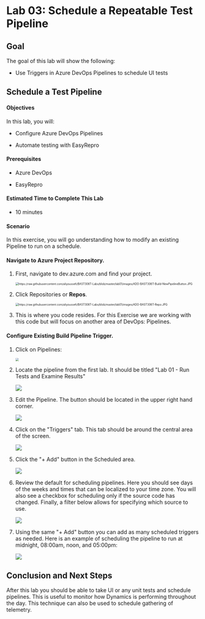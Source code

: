 # Lab 03: Schedule a Repeatable Test Pipeline

## Goal

The goal of this lab will show the following:

* Use Triggers in Azure DevOps Pipelines to schedule UI tests

## Schedule a Test Pipeline

#### Objectives

In this lab, you will:

 * Configure Azure DevOps Pipelines

 * Automate testing with EasyRepro

#### Prerequisites

 * Azure DevOps

 * EasyRepro

#### Estimated Time to Complete This Lab

 * 10 minutes

#### Scenario

In this exercise, you will go understanding how to modify an existing Pipeline to run on a schedule.

#### **Navigate to Azure Project Repository.**

1. First, navigate to dev.azure.com and find your project.      

     <img src="https://raw.githubusercontent.com/aliyoussefi/BAST306T-Labs/master/lab01/images/ADO-BAST306T-Project.JPG" alt="https://raw.githubusercontent.com/aliyoussefi/BAST306T-Labs/blob/master/lab01/images/ADO-BAST306T-Build-NewPipelineButton.JPG" style="zoom:50%;" />

1. Click Repositories or **Repos**.

    <img src="https://raw.githubusercontent.com/aliyoussefi/BAST306T-Labs/master/lab01/images/ADO-BAST306T-Repo.JPG" alt="https://raw.githubusercontent.com/aliyoussefi/BAST306T-Labs/blob/master/lab01/images/ADO-BAST306T-Repo.JPG" style="zoom:50%;" />

1. This is where you code resides. For this Exercise we are working with this code but will focus on another area of DevOps: Pipelines.

#### **Configure Existing Build Pipeline Trigger.**

1. Click on Pipelines:

     <img src="https://raw.githubusercontent.com/aliyoussefi/BAST306T-Labs/master/lab01/images/ADO-BAST306T-Build.JPG" style="zoom:50%;" />

1. Locate the pipeline from the first lab. It should be titled "Lab 01 - Run Tests and Examine Results"

     ![](https://raw.githubusercontent.com/aliyoussefi/BAST306T-Labs/master/lab03/images/ADO-Build-LocatePipeline.JPG)

1. Edit the Pipeline. The button should be located in the upper right hand corner.

     ![](https://raw.githubusercontent.com/aliyoussefi/BAST306T-Labs/master/lab03/images/ADO-BAST306T-Build-Queue-Lab01.JPG)

1. Click on the "Triggers" tab. This tab should be around the central area of the screen.

     ![](https://raw.githubusercontent.com/aliyoussefi/BAST306T-Labs/master/lab03/images/ADO-Build-Triggers-Tab.JPG)

1. Click the "+ Add" button in the Scheduled area.

     ![](https://raw.githubusercontent.com/aliyoussefi/BAST306T-Labs/master/lab03/images/ADO-Build-Triggers-Schedule-Add.JPG)

1. Review the default for scheduling pipelines. Here you should see days of the weeks and times that can be localized to your time zone. You will also see a checkbox for scheduling only if the source code has changed. Finally, a filter below allows for specifying which source to use.

     ![](https://raw.githubusercontent.com/aliyoussefi/BAST306T-Labs/master/lab03/images/ADO-Build-Triggers-Schedule-Default.JPG)

1. Using the same "+ Add" button you can add as many scheduled triggers as needed. Here is an example of scheduling the pipeline to run at midnight, 08:00am, noon, and 05:00pm:

     ![](https://raw.githubusercontent.com/aliyoussefi/BAST306T-Labs/master/lab03/images/ADO-Build-Triggers-Schedule-Customized.JPG)

## **Conclusion and Next Steps**

After this lab you should be able to take UI or any unit tests and schedule pipelines. This is useful to monitor how Dynamics is performing throughout the day. This technique can also be used to schedule gathering of telemetry.
